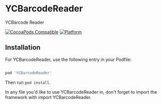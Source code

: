 # YCBarcodeReader
YCBarcode Reader

[![CocoaPods Compatible](https://img.shields.io/cocoapods/v/YCBarcodeReader.svg)](https://img.shields.io/cocoapods/v/YCBarcodeReader.svg)
[![Platform](https://img.shields.io/cocoapods/p/YCBarcodeReader.svg?style=flat)](https://img.shields.io/cocoapods/p/YCBarcodeReader.svg?style=flat)

## Installation
For YCBarcodeReader, use the following entry in your Podfile:

```rb

pod 'YCBarcodeReader'

```

Then run `pod install`.

In any file you'd like to use YCBarcodeReader in, don't forget to import the framework with import YCBarcodeReader.

